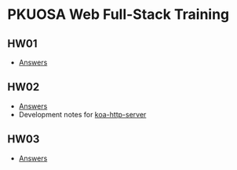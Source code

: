 # PKUOSA Web Full-Stack Training

## HW01

- [Answers](HW01/HW01.md)

## HW02

- [Answers](HW02/HW02.md)
- Development notes for [koa-http-server](HW02/koa-http-server.md)

## HW03

- [Answers](HW03/HW03.md)